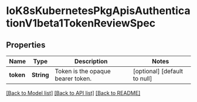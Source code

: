 # IoK8sKubernetesPkgApisAuthenticationV1beta1TokenReviewSpec

## Properties
Name | Type | Description | Notes
------------ | ------------- | ------------- | -------------
**token** | **String** | Token is the opaque bearer token. | [optional] [default to null]

[[Back to Model list]](../README.md#documentation-for-models) [[Back to API list]](../README.md#documentation-for-api-endpoints) [[Back to README]](../README.md)


